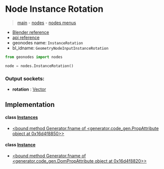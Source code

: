 # Node Instance Rotation

> [main](../structure.md) - [nodes](nodes.md) - [nodes menus](nodes_menus.md)

- [Blender reference](https://docs.blender.org/manual/en/latest/modeling/geometry_nodes/instances/instance_rotation.html)
- [api reference](https://docs.blender.org/api/current/bpy.types.GeometryNodeInputInstanceRotation.html)
- geonodes name: `InstanceRotation`
- bl_idname: `GeometryNodeInputInstanceRotation`

```python
from geonodes import nodes

node = nodes.InstanceRotation()
```

### Output sockets:

- **rotation** : [Vector](Vector.md)

## Implementation

#### class [Instances](Instances.md)

 - [<bound method Generator.fname of <generator.code_gen.PropAttribute object at 0x16d4f8850>>](Instances.md#rotation-property)
#### class [Instance](Instance.md)

 - [<bound method Generator.fname of <generator.code_gen.DomPropAttribute object at 0x16d4f8820>>](Instance.md#rotation-property)
